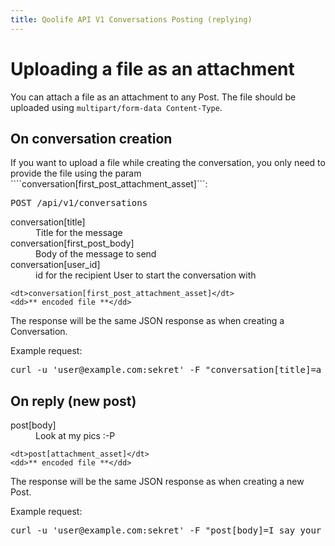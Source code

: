 ```yaml
---
title: Qoolife API V1 Conversations Posting (replying)
---
```


# Uploading a file as an attachment

You can attach a file as an attachment to any Post. The file should be uploaded using ```multipart/form-data Content-Type```.

## On conversation creation

If you want to upload a file while creating the conversation, you only need to provide the file using the param ````conversation[first_post_attachment_asset]```:

<pre>
POST /api/v1/conversations
</pre>

<dl>
	<dt>conversation[title]</dt>
	<dd>Title for the message</dd>
	<dt>conversation[first_post_body]</dt>
	<dd>Body of the message to send</dd>
	<dt>conversation[user_id]</dt>
	<dd>id for the recipient User to start the conversation with</dd>

	<dt>conversation[first_post_attachment_asset]</dt>
	<dd>** encoded file **</dd>
</dl>

The response will be the same JSON response as when creating a Conversation.

Example request:

<pre class="console">
curl -u 'user@example.com:sekret' -F "conversation[title]=a title" -F "conversation[first_post_body]=Wow folks whats app" -F "conversation[user_id]=1" -F "conversation[first_post_attachment_asset]=@myfile" https://qoolife.com/api/v1/conversations
</pre>

## On reply (new post)

<dl>
	<dt>post[body]</dt>
	<dd>Look at my pics :-P</dd>

	<dt>post[attachment_asset]</dt>
	<dd>** encoded file **</dd>
</dl>

The response will be the same JSON response as when creating a new Post.

Example request:

<pre class="console">
curl -u 'user@example.com:sekret' -F "post[body]=I say your message" -F "post[attachment_asset]=@myfile" https://qoolife.com/api/v1/conversations/1/posts
</pre>
